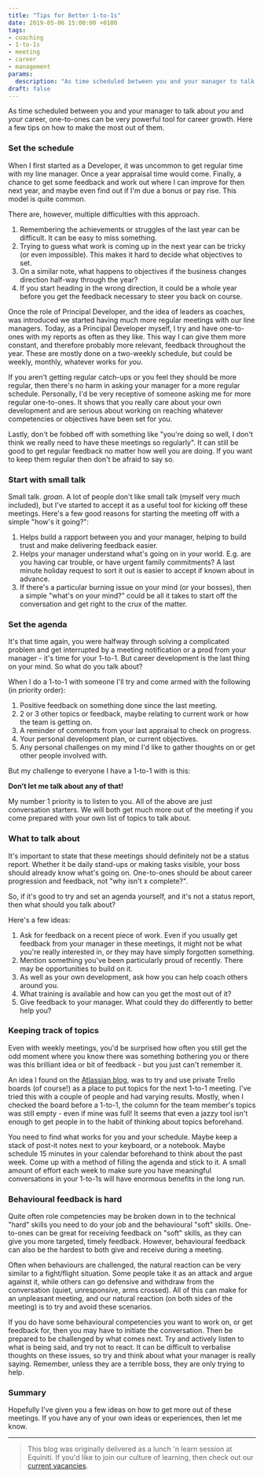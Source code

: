```yaml
---
title: "Tips for Better 1-to-1s"
date: 2019-05-06 15:00:00 +0100
tags:
- coaching
- 1-to-1s
- meeting
- career
- management
params:
  description: "As time scheduled between you and your manager to talk about *you* and *your* career, one-to-ones can be very powerful tool for career growth. Here a few tips on how to make the most out of them."
draft: false
---
```

As time scheduled between you and your manager to talk about *you* and *your* career, one-to-ones can be very powerful tool for career growth. Here a few tips on how to make the most out of them.
<!--more-->
### Set the schedule

When I first started as a Developer, it was uncommon to get regular time with my line manager. Once a year appraisal time would come. Finally, a chance to get some feedback and work out where I can improve for then next year, and maybe even find out if I'm due a bonus or pay rise. This model is quite common.

There are, however, multiple difficulties with this approach.

1. Remembering the achievements or struggles of the last year can be difficult. It can be easy to miss something.
2. Trying to guess what work is coming up in the next year can be tricky (or even impossible). This makes it hard to decide what objectives to set.
3. On a similar note, what happens to objectives if the business changes direction half-way through the year?
4. If you start heading in the wrong direction, it could be a whole year before you get the feedback necessary to steer you back on course.

Once the role of Principal Developer, and the idea of leaders as coaches, was introduced we started having much more regular meetings with our line managers. Today, as a Principal Developer myself, I try and have one-to-ones with my reports as often as they like. This way I can give them more constant, and therefore probably more relevant, feedback throughout the year. These are mostly done on a two-weekly schedule, but could be weekly, monthly, whatever works for *you*.

If you aren't getting regular catch-ups or you feel they should be more regular, then there's no harm in asking your manager for a more regular schedule. Personally, I'd be very receptive of someone asking me for more regular one-to-ones. It shows that you really care about your own development and are serious about working on reaching whatever competencies or objectives have been set for you.

Lastly, don't be fobbed off with something like "you're doing so well, I don't think we really need to have these meetings so regularly". It can still be good to get regular feedback no matter how well you are doing. If you want to keep them regular then don't be afraid to say so.

### Start with small talk

Small talk. *groan*. A lot of people don't like small talk (myself very much included), but I've started to accept it as a useful tool for kicking off these meetings. Here's a few good reasons for starting the meeting off with a simple "how's it going?":

1. Helps build a rapport between you and your manager, helping to build trust and make delivering feedback easier.
2. Helps your manager understand what's going on in your world. E.g. are you having car trouble, or have urgent family commitments? A last minute holiday request to sort it out is easier to accept if known about in advance.
3. If there's a particular burning issue on your mind (or your bosses), then a simple "what's on your mind?" could be all it takes to start off the conversation and get right to the crux of the matter.

### Set the agenda

It's that time again, you were halfway through solving a complicated problem and get interrupted by a meeting notification or a prod from your manager - it's time for your 1-to-1. But career development is the last thing on your mind. So what do you talk about?

When I do a 1-to-1 with someone I'll try and come armed with the following (in priority order):

1. Positive feedback on something done since the last meeting.
2. 2 or 3 other topics or feedback, maybe relating to current work or how the team is getting on.
3. A reminder of comments from your last appraisal to check on progress.
4. Your personal development plan, or current objectives.
5. Any personal challenges on my mind I'd like to gather thoughts on or get other people involved with.

But my challenge to everyone I have a 1-to-1 with is this:

**Don't let me talk about any of that!**

My number 1 priority is to listen to you. All of the above are just conversation starters. We will both get much more out of the meeting if you come prepared with your own list of topics to talk about.

### What to talk about

It's important to state that these meetings should definitely not be a status report. Whether it be daily stand-ups or making tasks visible, your boss should already know what's going on. One-to-ones should be about career progression and feedback, not "why isn't x complete?".

So, if it's good to try and set an agenda yourself, and it's not a status report, then what should you talk about?

Here's a few ideas:

1. Ask for feedback on a recent piece of work. Even if you usually get feedback from your manager in these meetings, it might not be what you're really interested in, or they may have simply forgotten something.
2. Mention something you've been particularly proud of recently. There may be opportunities to build on it.
3. As well as your own development, ask how you can help coach others around you.
4. What training is available and how can you get the most out of it?
5. Give feedback to your manager. What could they do differently to better help you?

### Keeping track of topics

Even with weekly meetings, you'd be surprised how often you still get the odd moment where you know there was something bothering you or there was this brilliant idea or bit of feedback - but you just can't remember it.

An idea I found on the [Atlassian blog](https://www.atlassian.com/blog/inside-atlassian/1-on-1-meeting-tips), was to try and use private Trello boards (of course!) as a place to put topics for the next 1-to-1 meeting. I've tried this with a couple of people and had varying results. Mostly, when I checked the board before a 1-to-1, the column for the team member's topics was still empty - even if mine was full! It seems that even a jazzy tool isn't enough to get people in to the habit of thinking about topics beforehand.

You need to find what works for you and your schedule. Maybe keep a stack of post-it notes next to your keyboard, or a notebook. Maybe schedule 15 minutes in your calendar beforehand to think about the past week. Come up with a method of filling the agenda and stick to it. A small amount of effort each week to make sure you have meaningful conversations in your 1-to-1s will have enormous benefits in the long run.

### Behavioural feedback is hard

Quite often role competencies may be broken down in to the technical "hard" skills you need to do your job and the behavioural "soft" skills. One-to-ones can be great for receiving feedback on "soft" skills, as they can give you more targeted, timely feedback. However, behavioural feedback can also be the hardest to both give and receive during a meeting.

Often when behaviours are challenged, the natural reaction can be very similar to a fight/flight situation. Some people take it as an attack and argue against it, while others can go defensive and withdraw from the conversation (quiet, unresponsive, arms crossed). All of this can make for an unpleasant meeting, and our natural reaction (on both sides of the meeting) is to try and avoid these scenarios.

If you do have some behavioural competencies you want to work on, or get feedback for, then you may have to initiate the conversation. Then be prepared to be challenged by what comes next. Try and actively listen to what is being said, and try not to react. It can be difficult to verbalise thoughts on these issues, so try and think about what your manager is really saying. Remember, unless they are a terrible boss, they are only trying to help.

### Summary

Hopefully I've given you a few ideas on how to get more out of these meetings. If you have any of your own ideas or experiences, then let me know.

---

> This blog was originally delivered as a lunch 'n learn session at Equiniti. If you'd like to join our culture of learning, then check out our [current vacancies](http://equiniticareers.com/opportunities/).